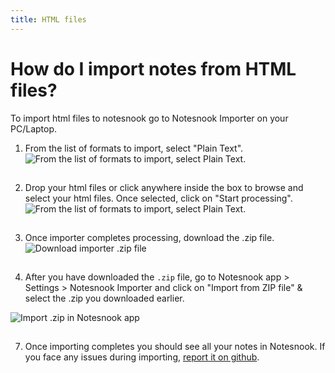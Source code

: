 ```yaml
---
title: HTML files
---
```


# How do I import notes from HTML files?

To import html files to notesnook go to Notesnook Importer on your PC/Laptop.

1. From the list of formats to import, select "Plain Text".
   <img style="margin-bottom:15px;" src="/static/html/1.png" alt="From the list of formats to import, select Plain Text."/>

2. Drop your html files or click anywhere inside the box to browse and select your html files. Once selected, click on "Start processing".
   <img style="margin-bottom:15px;" src="/static/html/2.png" alt="From the list of formats to import, select Plain Text."/>

5. Once importer completes processing, download the .zip file.
   <img style="margin-bottom:15px;" src="/static/html/3.png" alt="Download importer .zip file"/>

6. After you have downloaded the `.zip` file, go to Notesnook app > Settings > Notesnook Importer and click on "Import from ZIP file" & select the .zip you downloaded earlier.
<img style="margin-bottom:15px;" src="/static/import-zip-app.png" alt="Import .zip in Notesnook app"/>

7. Once importing completes you should see all your notes in Notesnook. If you face any issues during importing, [report it on github](https://github.com/streetwriters/notesnook).